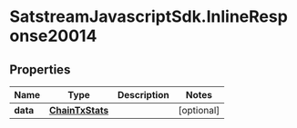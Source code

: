 # SatstreamJavascriptSdk.InlineResponse20014

## Properties
Name | Type | Description | Notes
------------ | ------------- | ------------- | -------------
**data** | [**ChainTxStats**](ChainTxStats.md) |  | [optional] 
